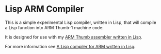 # Lisp ARM Compiler
This is a simple experimental Lisp compiler, written in Lisp, that will compile a Lisp function into ARM Thumb-1 machine code.

It is designed for use with my [ARM Thumb assembler written in Lisp](https://github.com/technoblogy/lisp-arm-assembler).

For more information see [A Lisp compiler for ARM written in Lisp](http://www.ulisp.com/show?4W2I).
